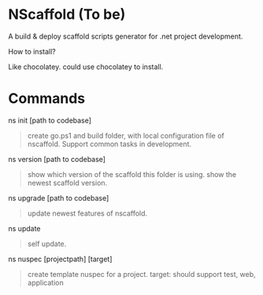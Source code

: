 NScaffold (To be)
=========
A build &amp; deploy scaffold scripts generator for .net project development. 

How to install? 

Like chocolatey. could use chocolatey to install. 

Commands 
=========
ns init [path to codebase]
>create go.ps1 and build folder, with local configuration file of nscaffold. Support common tasks in development. 

ns version [path to codebase]
>show which version of the scaffold this folder is using. show the newest scaffold version. 

ns upgrade [path to codebase]
>update newest features of nscaffold. 

ns update
>self update.

ns nuspec [projectpath] [target]
>create template nuspec for a project. 
>target: should support test, web, application